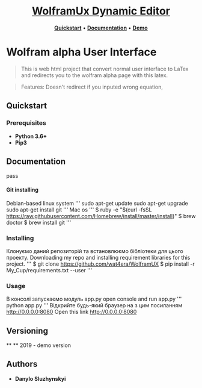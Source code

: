 <h1 align="center">
  <a href="http://sluzhynskyi.pythonanywhere.com/" title="WolframUX">WolframUx Dynamic Editor</a>
</h1>

<p align="center">
  <a title="Quickstart" href="#quickstart"><strong>Quickstart</strong></a>
  &#x2022;
  <a title="Documentation" href="#documentation"><strong>Documentation</strong></a>
  &#x2022;
  <a title="Demo" href="http://sluzhynskyi.pythonanywhere.com/"><strong>Demo</strong></a>
</p>

# Wolfram alpha User Interface

> This is web html project that convert normal user interface to LaTex and redirects you to the wolfram alpha page with this latex. 

> Features: Doesn't redirect if you inputed wrong equation, 
## Quickstart

### Prerequisites
- **Python 3.6+**
- **Pip3**

## Documentation
pass

#### Git installing
Debian-based linux system
'''
sudo apt-get update
sudo apt-get upgrade
sudo apt-get install git
'''
Mac os 
'''
$ ruby -e "$(curl -fsSL https://raw.githubusercontent.com/Homebrew/install/master/install)"
$ brew doctor
$ brew install git
'''

### Installing
Клонуємо даний репозиторій та встановлюємо бібліотеки для цього проекту.
Downloading my repo and installing requirement libraries for this project. 
'''
$ git clone https://github.com/wat4era/WolframUX
$ pip install -r My_Cup/requirements.txt --user
'''
### Usage
В консолі запускаємо модуль app.py
open console and run app.py 
'''
python app.py
'''
Відкрийте будь-який браузер на з цим посиланням http://0.0.0.0:8080
Open this link http://0.0.0.0:8080

## Versioning
** ** 2019 - demo version

## Authors

* **Danylo Sluzhynskyi** 


